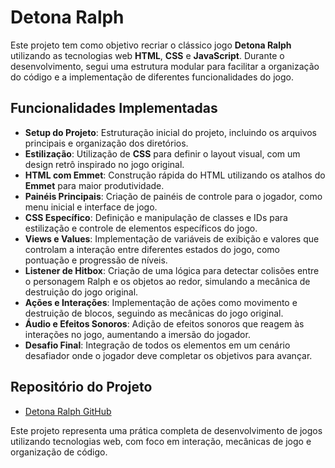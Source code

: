 # Detona Ralph

Este projeto tem como objetivo recriar o clássico jogo **Detona Ralph** utilizando as tecnologias web **HTML**, **CSS** e **JavaScript**. Durante o desenvolvimento, segui uma estrutura modular para facilitar a organização do código e a implementação de diferentes funcionalidades do jogo.

## Funcionalidades Implementadas

- **Setup do Projeto**: Estruturação inicial do projeto, incluindo os arquivos principais e organização dos diretórios.
- **Estilização**: Utilização de **CSS** para definir o layout visual, com um design retrô inspirado no jogo original.
- **HTML com Emmet**: Construção rápida do HTML utilizando os atalhos do **Emmet** para maior produtividade.
- **Painéis Principais**: Criação de painéis de controle para o jogador, como menu inicial e interface de jogo.
- **CSS Específico**: Definição e manipulação de classes e IDs para estilização e controle de elementos específicos do jogo.
- **Views e Values**: Implementação de variáveis de exibição e valores que controlam a interação entre diferentes estados do jogo, como pontuação e progressão de níveis.
- **Listener de Hitbox**: Criação de uma lógica para detectar colisões entre o personagem Ralph e os objetos ao redor, simulando a mecânica de destruição do jogo original.
- **Ações e Interações**: Implementação de ações como movimento e destruição de blocos, seguindo as mecânicas do jogo original.
- **Áudio e Efeitos Sonoros**: Adição de efeitos sonoros que reagem às interações no jogo, aumentando a imersão do jogador.
- **Desafio Final**: Integração de todos os elementos em um cenário desafiador onde o jogador deve completar os objetivos para avançar.

## Repositório do Projeto

- [Detona Ralph GitHub](https://nivaldo-nilngn.github.io/Detona-Ralph/)

Este projeto representa uma prática completa de desenvolvimento de jogos utilizando tecnologias web, com foco em interação, mecânicas de jogo e organização de código.
